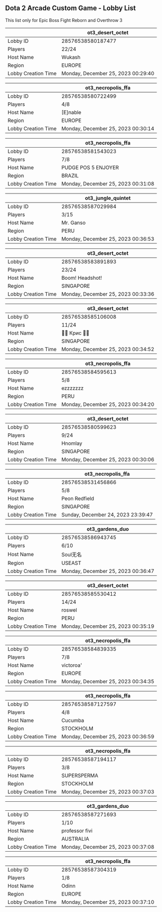 ## Dota 2 Arcade Custom Game - Lobby List

This list only for Epic Boss Fight Reborn and Overthrow 3

|  | ot3_desert_octet |
| ------ | ------ |
| Lobby ID | 28576538580187477 |
| Players | 22/24 |
| Host Name | Wukash |
| Region | EUROPE |
| Lobby Creation Time | Monday, December 25, 2023 00:29:40 |


|  | ot3_necropolis_ffa |
| ------ | ------ |
| Lobby ID | 28576538580722499 |
| Players | 4/8 |
| Host Name | [E]nable |
| Region | EUROPE |
| Lobby Creation Time | Monday, December 25, 2023 00:30:14 |


|  | ot3_necropolis_ffa |
| ------ | ------ |
| Lobby ID | 28576538581543023 |
| Players | 7/8 |
| Host Name | PUDGE POS 5 ENJOYER |
| Region | BRAZIL |
| Lobby Creation Time | Monday, December 25, 2023 00:31:08 |


|  | ot3_jungle_quintet |
| ------ | ------ |
| Lobby ID | 28576538587029984 |
| Players | 3/15 |
| Host Name | Mr. Ganso |
| Region | PERU |
| Lobby Creation Time | Monday, December 25, 2023 00:36:53 |


|  | ot3_desert_octet |
| ------ | ------ |
| Lobby ID | 28576538583891893 |
| Players | 23/24 |
| Host Name | Boom! Headshot! |
| Region | SINGAPORE |
| Lobby Creation Time | Monday, December 25, 2023 00:33:36 |


|  | ot3_desert_octet |
| ------ | ------ |
| Lobby ID | 28576538585106008 |
| Players | 11/24 |
| Host Name | 💓💙 Криc 🧡💜 |
| Region | SINGAPORE |
| Lobby Creation Time | Monday, December 25, 2023 00:34:52 |


|  | ot3_necropolis_ffa |
| ------ | ------ |
| Lobby ID | 28576538584595613 |
| Players | 5/8 |
| Host Name | ezzzzzzz |
| Region | PERU |
| Lobby Creation Time | Monday, December 25, 2023 00:34:20 |


|  | ot3_desert_octet |
| ------ | ------ |
| Lobby ID | 28576538580599623 |
| Players | 9/24 |
| Host Name | Hnomlay |
| Region | SINGAPORE |
| Lobby Creation Time | Monday, December 25, 2023 00:30:06 |


|  | ot3_necropolis_ffa |
| ------ | ------ |
| Lobby ID | 28576538531456866 |
| Players | 5/8 |
| Host Name | Peon Redfield |
| Region | SINGAPORE |
| Lobby Creation Time | Sunday, December 24, 2023 23:39:47 |


|  | ot3_gardens_duo |
| ------ | ------ |
| Lobby ID | 28576538586943745 |
| Players | 6/10 |
| Host Name | Soul无名 |
| Region | USEAST |
| Lobby Creation Time | Monday, December 25, 2023 00:36:47 |


|  | ot3_desert_octet |
| ------ | ------ |
| Lobby ID | 28576538585530412 |
| Players | 14/24 |
| Host Name | roswel |
| Region | PERU |
| Lobby Creation Time | Monday, December 25, 2023 00:35:19 |


|  | ot3_necropolis_ffa |
| ------ | ------ |
| Lobby ID | 28576538584839335 |
| Players | 7/8 |
| Host Name | victoroa' |
| Region | EUROPE |
| Lobby Creation Time | Monday, December 25, 2023 00:34:35 |


|  | ot3_necropolis_ffa |
| ------ | ------ |
| Lobby ID | 28576538587127597 |
| Players | 4/8 |
| Host Name | Cucumba |
| Region | STOCKHOLM |
| Lobby Creation Time | Monday, December 25, 2023 00:36:59 |


|  | ot3_necropolis_ffa |
| ------ | ------ |
| Lobby ID | 28576538587194117 |
| Players | 3/8 |
| Host Name | SUPERSPERMA |
| Region | STOCKHOLM |
| Lobby Creation Time | Monday, December 25, 2023 00:37:03 |


|  | ot3_gardens_duo |
| ------ | ------ |
| Lobby ID | 28576538587271693 |
| Players | 1/10 |
| Host Name | professor fivi |
| Region | AUSTRALIA |
| Lobby Creation Time | Monday, December 25, 2023 00:37:08 |


|  | ot3_necropolis_ffa |
| ------ | ------ |
| Lobby ID | 28576538587304319 |
| Players | 1/8 |
| Host Name | Odinn |
| Region | EUROPE |
| Lobby Creation Time | Monday, December 25, 2023 00:37:10 |


